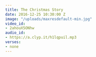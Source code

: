 ```yaml
---
title: The Christmas Story
date: 2016-12-25 10:30:00 Z
image: "/uploads/maxresdefault-min.jpg"
video_id:
- 2ahouX5ONhw
audio_id:
- https://a.clyp.it/h1lqpuil.mp3
verses:
- none
---
```


